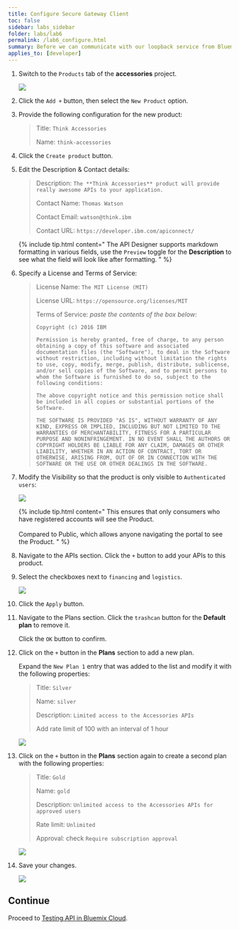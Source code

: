 ```yaml
---
title: Configure Secure Gateway Client
toc: false
sidebar: labs_sidebar
folder: labs/lab6
permalink: /lab6_configure.html
summary: Before we can communicate with our loopback service from Bluemix Cloud, we will need a Secure Gateway to access our service locally.
applies_to: [developer]
---
```


1.  Switch to the `Products` tab of the **accessories** project.

    ![](./images/labs/lab6/product-tab.png)

1.  Click the `Add +` button, then select the `New Product` option.

1.  Provide the following configuration for the new product:

    > Title: `Think Accessories`
    >
    > Name: `think-accessories`

1.  Click the `Create product` button.

1.  Edit the Description & Contact details:

    > Description: `The **Think Accessories** product will provide really awesome APIs to your application.`
    >
    > Contact Name: `Thomas Watson`
    >
    > Contact Email: `watson@think.ibm`
    >
    > Contact URL: `https://developer.ibm.com/apiconnect/`  
	
    {% include tip.html content="
        The API Designer supports markdown formatting in various fields, use the `Preview` toggle for the **Description** to see what the field will look like after formatting.
    " %}

1.  Specify a License and Terms of Service:

    > License Name: `The MIT License (MIT)`
    >
    > License URL: `https://opensource.org/licenses/MIT`
    >
    > Terms of Service: _paste the contents of the box below:_
    > 
    > ```text
    > Copyright (c) 2016 IBM
    > 
    > Permission is hereby granted, free of charge, to any person obtaining a copy of this software and associated documentation files (the "Software"), to deal in the Software without restriction, including without limitation the rights to use, copy, modify, merge, publish, distribute, sublicense, and/or sell copies of the Software, and to permit persons to whom the Software is furnished to do so, subject to the following conditions:
    > 
    > The above copyright notice and this permission notice shall be included in all copies or substantial portions of the Software.
    > 
    > THE SOFTWARE IS PROVIDED "AS IS", WITHOUT WARRANTY OF ANY KIND, EXPRESS OR IMPLIED, INCLUDING BUT NOT LIMITED TO THE WARRANTIES OF MERCHANTABILITY, FITNESS FOR A PARTICULAR PURPOSE AND NONINFRINGEMENT. IN NO EVENT SHALL THE AUTHORS OR COPYRIGHT HOLDERS BE LIABLE FOR ANY CLAIM, DAMAGES OR OTHER LIABILITY, WHETHER IN AN ACTION OF CONTRACT, TORT OR OTHERWISE, ARISING FROM, OUT OF OR IN CONNECTION WITH THE SOFTWARE OR THE USE OR OTHER DEALINGS IN THE SOFTWARE.
    > ```
	
1.  Modify the Visibility so that the product is only visible to `Authenticated users`:
  
    ![](./images/labs/lab6/product-visibility.png)
	
	{% include tip.html content="
        This ensures that only consumers who have registered accounts will see the Product.
        <br/><br/>
        Compared to Public, which allows anyone navigating the portal to see the Product.
    " %}
	
1.  Navigate to the APIs section. Click the `+` button to add your APIs to this product.

1.  Select the checkboxes next to `financing` and `logistics`.
	 
    ![](./images/labs/lab6/select-apis.png)

1.  Click the `Apply` button.

1.  Navigate to the Plans section. Click the `trashcan` button for the **Default plan** to remove it.

    Click the `OK` button to confirm.

1.  Click on the `+` button in the **Plans** section to add a new plan.

    Expand the `New Plan 1` entry that was added to the list and modify it with the following properties:

    > Title: `Silver`
    >
    > Name: `silver`
    >
    > Description: `Limited access to the Accessories APIs`
    >
    > Add rate limit of 100 with an interval of 1 hour
	
    ![](./images/labs/lab6/plan-silver.png)

1.  Click on the `+` button in the **Plans** section again to create a second plan with the following properties:

    > Title: `Gold`
    >
    > Name: `gold`
    >
    > Description: `Unlimited access to the Accessories APIs for approved users`
    >
    > Rate limit: `Unlimited`
    >
    > Approval: check `Require subscription approval`  
	
    ![](./images/labs/lab6/plan-gold.png)

1.  Save your changes.

    ![](./images/common/save.png)

## Continue

Proceed to [Testing API in Bluemix Cloud](lab6_testing.html).